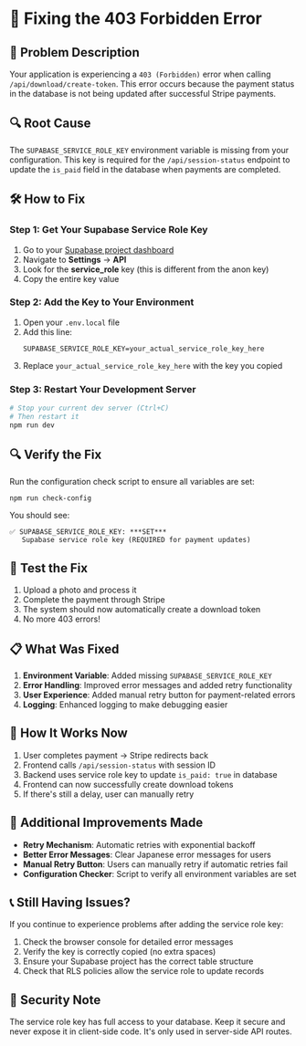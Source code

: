 # 🔧 Fixing the 403 Forbidden Error

## 🚨 Problem Description
Your application is experiencing a `403 (Forbidden)` error when calling `/api/download/create-token`. This error occurs because the payment status in the database is not being updated after successful Stripe payments.

## 🔍 Root Cause
The `SUPABASE_SERVICE_ROLE_KEY` environment variable is missing from your configuration. This key is required for the `/api/session-status` endpoint to update the `is_paid` field in the database when payments are completed.

## 🛠️ How to Fix

### Step 1: Get Your Supabase Service Role Key
1. Go to your [Supabase project dashboard](https://supabase.com/dashboard)
2. Navigate to **Settings** → **API**
3. Look for the **service_role** key (this is different from the anon key)
4. Copy the entire key value

### Step 2: Add the Key to Your Environment
1. Open your `.env.local` file
2. Add this line:
   ```
   SUPABASE_SERVICE_ROLE_KEY=your_actual_service_role_key_here
   ```
3. Replace `your_actual_service_role_key_here` with the key you copied

### Step 3: Restart Your Development Server
```bash
# Stop your current dev server (Ctrl+C)
# Then restart it
npm run dev
```

## 🔍 Verify the Fix

Run the configuration check script to ensure all variables are set:
```bash
npm run check-config
```

You should see:
```
✅ SUPABASE_SERVICE_ROLE_KEY: ***SET***
   Supabase service role key (REQUIRED for payment updates)
```

## 🧪 Test the Fix

1. Upload a photo and process it
2. Complete the payment through Stripe
3. The system should now automatically create a download token
4. No more 403 errors!

## 📋 What Was Fixed

1. **Environment Variable**: Added missing `SUPABASE_SERVICE_ROLE_KEY`
2. **Error Handling**: Improved error messages and added retry functionality
3. **User Experience**: Added manual retry button for payment-related errors
4. **Logging**: Enhanced logging to make debugging easier

## 🔄 How It Works Now

1. User completes payment → Stripe redirects back
2. Frontend calls `/api/session-status` with session ID
3. Backend uses service role key to update `is_paid: true` in database
4. Frontend can now successfully create download tokens
5. If there's still a delay, user can manually retry

## 🚀 Additional Improvements Made

- **Retry Mechanism**: Automatic retries with exponential backoff
- **Better Error Messages**: Clear Japanese error messages for users
- **Manual Retry Button**: Users can manually retry if automatic retries fail
- **Configuration Checker**: Script to verify all environment variables are set

## 📞 Still Having Issues?

If you continue to experience problems after adding the service role key:

1. Check the browser console for detailed error messages
2. Verify the key is correctly copied (no extra spaces)
3. Ensure your Supabase project has the correct table structure
4. Check that RLS policies allow the service role to update records

## 🔐 Security Note

The service role key has full access to your database. Keep it secure and never expose it in client-side code. It's only used in server-side API routes.
